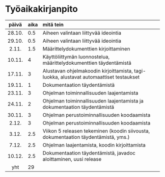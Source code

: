 # Työaikakirjanpito

| päivä | aika | mitä tein  |
| :-----:|:-----| :-----|
| 28.10. | 0.5  | Aiheen valintaan liittyvää ideointia |
| 29.10. | 0.5  | Aiheen valintaan liittyvää ideointia |
|  2.11. | 1.5  | Määrittelydokumenttien kirjoittaminen |
| 10.11. |   4  | Käyttöliittymän luonnostelua, määrittelydokumenttien täydentämistä |
| 17.11. |   3  | Alustavan ohjelmakoodin kirjoittamista, tagi-luokka, alustavat automaattiset testaukset |
| 19.11. |   1  | Dokumentaation täydentämistä |
| 23.11. |   3  | Ohjelman toiminnallisuuden laajentamista |
| 24.11. |   2  | Ohjelman toiminnallisuuden laajentamista ja dokumentaation täydentämistä |
| 30.11. |   3  | Ohjelman perustoiminnallisuuden koodaamista |
| 2.12. |   3  | Ohjelman perustoiminnallisuuden koodaamista |
| 3.12. |   2.5  | Viikon 5 releasen tekeminen (koodin siivousta, dokumentaation täydentämistä, yms.) |
| 7.12. |   2.5  | Ohjelman laajentamista, koodin kirjoittamista |
| 10.12. |   2.5  | Dokumentaation täydentämistä, javadoc aloittaminen, uusi release |
| yht    | 29 | |
